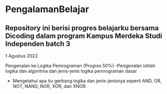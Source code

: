 # PengalamanBelajar

Repository ini berisi progres belajarku bersama Dicoding dalam program Kampus Merdeka Studi Independen batch 3
--
1 Agustus 2022

Pengenalan ke Logika Pemrograman (Progres 50%)
-Pengenalan istilah logika dan algoritma dan jenis-jenis logika pemrograman dasar
- Mengetahui apa itu gerbang logika dan jenis-jenisnya seperti AND, OR, NOT, NAND, NOR, XOR, dan XNOR.
